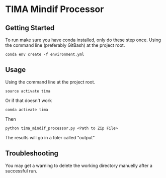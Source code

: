 # TIMA Mindif Processor

## Getting Started

To run make sure you have conda installed, only do these step once. Using the command line (preferably GitBash) at the project root.

```
conda env create -f environment.yml
```

## Usage

Using the command line at the project root.

```
source activate tima
```

Or if that doesn't work

```
conda activate tima
```

Then

```
python tima_mindif_processor.py <Path to Zip File>
```

The results will go in a foler called "output"

## Troubleshooting

You may get a warning to delete the working directory manuelly after a successful run.
